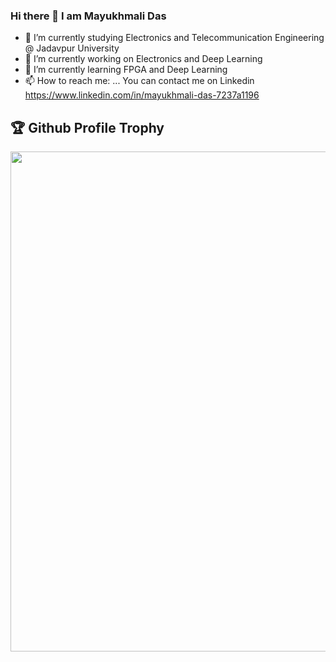 ### Hi there 👋 I am Mayukhmali Das 

- 🌱 I’m currently studying Electronics and Telecommunication Engineering @ Jadavpur University
- 🔭 I’m currently working on Electronics and Deep Learning
- 🌱 I’m currently learning FPGA and Deep Learning
- 📫 How to reach me: ... You can contact me on Linkedin https://www.linkedin.com/in/mayukhmali-das-7237a1196

<h2>🏆 Github Profile Trophy</h2>
<img width=800 src="https://github-profile-trophy.vercel.app/?username=Smartmayukh&column=9&theme=gruvbox&no-frame=true"/>

